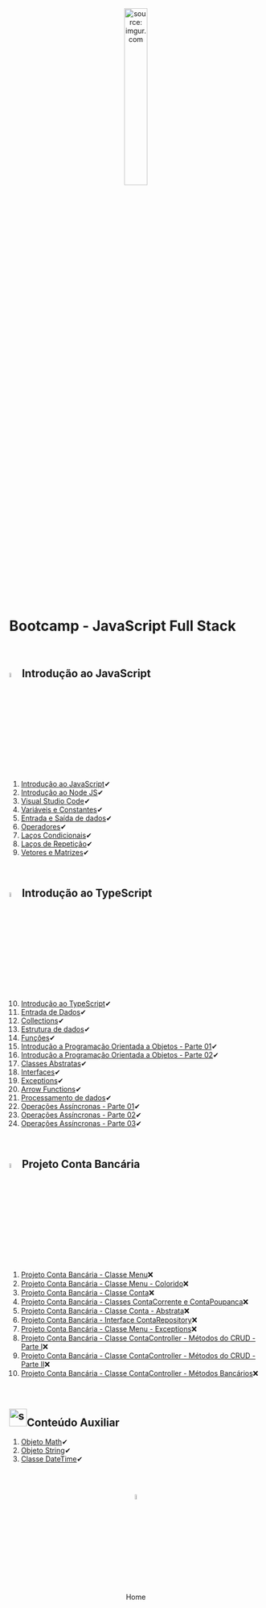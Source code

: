 <div align="center">
    <img src="https://i.imgur.com/r9lrbPG.png" title="source: imgur.com" width="30%"/>
</div>
<h1>Bootcamp - JavaScript Full Stack </h1>

<br />

<h2><img src="https://i.imgur.com/r9lrbPG.png" title="source: imgur.com" width="5%"/>Introdução ao JavaScript</h2>

1. <a href="01.md">Introdução ao JavaScript</a>✔
2. <a href="02.md">Introdução ao Node JS</a>✔
3. <a href="03.md">Visual Studio Code</a>✔
4. <a href="04.md">Variáveis e Constantes</a>✔
5. <a href="05.md">Entrada e Saída de dados</a>✔
6. <a href="06.md">Operadores</a>✔
7. <a href="07.md">Laços Condicionais</a>✔
8. <a href="08.md">Laços de Repetição</a>✔
9. <a href="09.md">Vetores e Matrizes</a>✔

<br />

<h2><img src="https://i.imgur.com/izFuHID.png" title="source: imgur.com" width="5%"/>Introdução ao TypeScript</h2>

10. <a href="10.md">Introdução ao TypeScript</a>✔
11. <a href="11.md">Entrada de Dados</a>✔
12. <a href="12.md">Collections</a>✔
13. <a href="13.md">Estrutura de dados</a>✔
14. <a href="14.md">Funções</a>✔
15. <a href="15.md">Introdução a Programação Orientada a Objetos - Parte 01</a>✔
16. <a href="16.md">Introdução a Programação Orientada a Objetos - Parte 02</a>✔
17. <a href="17.md">Classes Abstratas</a>✔
18. <a href="18.md">Interfaces</a>✔
19. <a href="19.md">Exceptions</a>✔
20. <a href="20.md">Arrow Functions</a>✔
21. <a href="21.md">Processamento de dados</a>✔
22. <a href="22.md">Operações Assíncronas - Parte 01</a>✔
23. <a href="23.md">Operações Assíncronas - Parte 02</a>✔
24. <a href="24.md">Operações Assíncronas - Parte 03</a>✔

<br />

<h2><img src="https://i.imgur.com/izFuHID.png" title="source: imgur.com" width="5%"/>Projeto Conta Bancária</h2>

1. <a href="pr01.md">Projeto Conta Bancária - Classe Menu</a>❌
2. <a href="pr02.md">Projeto Conta Bancária - Classe Menu - Colorido</a>❌
3. <a href="pr03.md">Projeto Conta Bancária - Classe Conta</a>❌
4. <a href="pr04.md">Projeto Conta Bancária - Classes ContaCorrente e ContaPoupanca</a>❌
5. <a href="pr05.md">Projeto Conta Bancária - Classe Conta - Abstrata</a>❌
6. <a href="pr06.md">Projeto Conta Bancária - Interface ContaRepository</a>❌
7. <a href="pr07.md">Projeto Conta Bancária - Classe Menu - Exceptions</a>❌
8. <a href="pr08.md">Projeto Conta Bancária - Classe ContaController - Métodos do CRUD - Parte I</a>❌
9. <a href="pr09.md">Projeto Conta Bancária - Classe ContaController - Métodos do CRUD - Parte II</a>❌
10. <a href="pr10.md">Projeto Conta Bancária - Classe ContaController - Métodos Bancários</a>❌

<br />

<h2><img src="https://i.imgur.com/r9lrbPG.png" title="source: imgur.com" width="35px"/>Conteúdo Auxiliar</h2>

1. <a href="b01.md">Objeto Math</a>✔
2. <a href="b02.md">Objeto String</a>✔
3. <a href="b03.md">Classe DateTime</a>✔

<br /><br />

<div align="center"><a href="../README.md"><img src="https://i.imgur.com/kfHCxif.png" title="source: imgur.com" width="5%"/></a></div>
<div align="center">Home</div>
